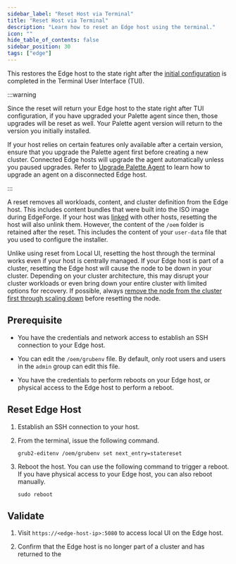 ```yaml
---
sidebar_label: "Reset Host via Terminal"
title: "Reset Host via Terminal"
description: "Learn how to reset an Edge host using the terminal."
icon: ""
hide_table_of_contents: false
sidebar_position: 30
tags: ["edge"]
---
```


This restores the Edge host to the state right after the
[initial configuration](../site-deployment/site-installation/initial-setup.md) is completed in the Terminal User
Interface (TUI).

:::warning

Since the reset will return your Edge host to the state right after TUI configuration, if you have upgraded your Palette
agent since then, those upgrades will be reset as well. Your Palette agent version will return to the version you
initially installed.

If your host relies on certain features only available after a certain version, ensure that you upgrade the Palette
agent first before creating a new cluster. Connected Edge hosts will upgrade the agent automatically unless you paused
upgrades. Refer to [Upgrade Palette Agent](../cluster-management/agent-upgrade-airgap.md) to learn how to upgrade an
agent on a disconnected Edge host.

:::

A reset removes all workloads, content, and cluster definition from the Edge host. This includes content bundles that
were built into the ISO image during EdgeForge. If your host was [linked](../local-ui/cluster-management/link-hosts.md)
with other hosts, resetting the host will also unlink them. However, the content of the `/oem` folder is retained after
the reset. This includes the content of your `user-data` file that you used to configure the installer.

Unlike using reset from Local UI, resetting the host through the terminal works even if your host is centrally managed.
If your Edge host is part of a cluster, resetting the Edge host will cause the node to be down in your cluster.
Depending on your cluster architecture, this may disrupt your cluster workloads or even bring down your entire cluster
with limited options for recovery. If possible, always
[remove the node from the cluster first through scaling down](../../cluster-management/node-pool.md#change-a-node-pool)
before resetting the node.

## Prerequisite

- You have the credentials and network access to establish an SSH connection to your Edge host.

- You can edit the `/oem/grubenv` file. By default, only root users and users in the `admin` group can edit this file.

- You have the credentials to perform reboots on your Edge host, or physical access to the Edge host to perform a
  reboot.

## Reset Edge Host

1. Establish an SSH connection to your host.

2. From the terminal, issue the following command.

   ```shell
   grub2-editenv /oem/grubenv set next_entry=statereset
   ```

3. Reboot the host. You can use the following command to trigger a reboot. If you have physical access to your Edge
   host, you can also reboot manually.

   ```shell
   sudo reboot
   ```

## Validate

1. Visit `https://<edge-host-ip>:5080` to access local UI on the Edge host.

2. Confirm that the Edge host is no longer part of a cluster and has returned to the
